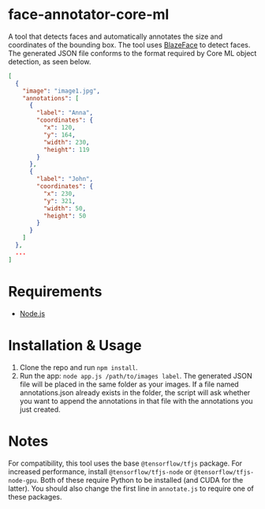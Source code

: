 # face-annotator-core-ml

A tool that detects faces and automatically annotates the size and coordinates of the bounding box. The tool uses [BlazeFace](https://github.com/tensorflow/tfjs-models/tree/master/blazeface) to detect faces. The generated JSON file conforms to the format required by Core ML object detection, as seen below.
```json
[
  {
    "image": "image1.jpg",
    "annotations": [
      {
        "label": "Anna",
        "coordinates": {
          "x": 120,
          "y": 164,
          "width": 230,
          "height": 119
        }
      },
      {
        "label": "John",
        "coordinates": {
          "x": 230,
          "y": 321,
          "width": 50,
          "height": 50
        }
      }
    ]
  },
  ...
] 
```

# Requirements

- [Node.js](https://nodejs.org)

# Installation & Usage

1. Clone the repo and run `npm install`.
2. Run the app: `node app.js /path/to/images label`. The generated JSON file will be placed in the same folder as your images. If a file named annotations.json already exists in the folder, the script will ask whether you want to append the annotations in that file with the annotations you just created.

# Notes

For compatibility, this tool uses the base `@tensorflow/tfjs` package. For increased performance, install `@tensorflow/tfjs-node` or `@tensorflow/tfjs-node-gpu`. Both of these require Python to be installed (and CUDA for the latter). You should also change the first line in `annotate.js` to require one of these packages.
